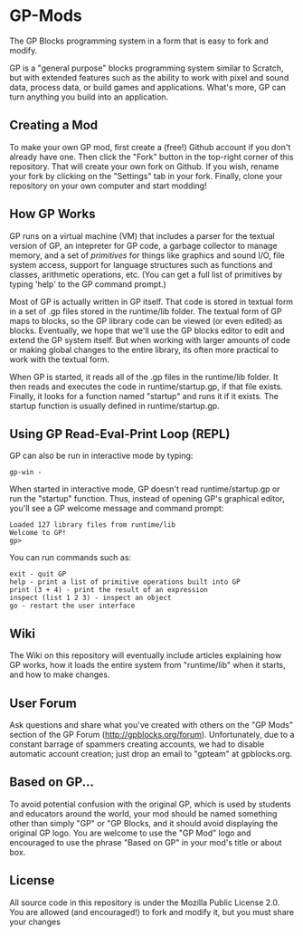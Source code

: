 # GP-Mods

The GP Blocks programming system in a form that is easy to fork and modify.

GP is a "general purpose" blocks programming system similar to Scratch, but
with  extended features such as the ability to work with pixel and sound data,
process data, or build games and applications. What's more, GP can turn anything
you build into an application.

## Creating a Mod

To make your own GP mod, first create a (free!) Github account if you don't already have one.
Then click the "Fork" button in the top-right corner of this repository. That will create
your own fork on Github. If you wish, rename your fork by clicking on the "Settings"
tab in your fork. Finally, clone your repository on your own computer and start modding!

## How GP Works

GP runs on a virtual machine (VM) that includes a parser for the textual version of GP,
an intepreter for GP code, a garbage collector to manage memory, and a set of *primitives*
for things like graphics and sound I/O, file system access, support for language structures
such as functions and classes, arithmetic operations, etc. (You can get a full list of
primitives by typing 'help' to the GP command prompt.)

Most of GP is actually written in GP itself. That code is stored in textual form in a set
of .gp files stored in the runtime/lib folder. The textual form of GP maps to blocks,
so the GP library code can be viewed (or even edited) as blocks. Eventually, we hope
that we'll use the GP blocks editor to edit and extend the GP system itself. But when working
with larger amounts of code or making global changes to the entire library, its often more
practical to work with the textual form.

When GP is started, it reads all of the .gp files in the runtime/lib folder. It then reads
and executes the code in runtime/startup.gp, if that file exists. Finally, it looks for a
function named "startup" and runs it if it exists. The startup function is usually
defined in runtime/startup.gp.

## Using GP Read-Eval-Print Loop (REPL)

GP can also be run in interactive mode by typing:

```
gp-win -
```

When started in interactive mode, GP doesn't read runtime/startup.gp or run the "startup" function.
Thus, instead of opening GP's graphical editor, you'll see a GP welcome message and command prompt:

```
Loaded 127 library files from runtime/lib
Welcome to GP!
gp>
```

You can run commands such as:

```
exit - quit GP
help - print a list of primitive operations built into GP
print (3 + 4) - print the result of an expression
inspect (list 1 2 3) - inspect an object
go - restart the user interface
```

## Wiki

The Wiki on this repository will eventually include articles explaining how GP works,
how it loads the entire system from "runtime/lib" when it starts, and how to make changes.

## User Forum

Ask questions and share what you've created with others on the "GP Mods" section of the
GP Forum (http://gpblocks.org/forum). Unfortunately, due to a constant barrage of spammers
creating accounts, we had to disable automatic account creation; just drop an email to
"gpteam" at gpblocks.org.

## Based on GP...

To avoid potential confusion with the original GP, which is used by students and educators
around the world, your mod should be named something other than simply "GP" or "GP Blocks,
and it should avoid displaying the original GP logo. You are  welcome to use the "GP Mod"
logo and encouraged to use the phrase "Based on GP" in your mod's title or about box.

## License

All source code in this repository is under the Mozilla Public License 2.0.
You are allowed (and encouraged!) to fork and modify it, but you must share your
changes

